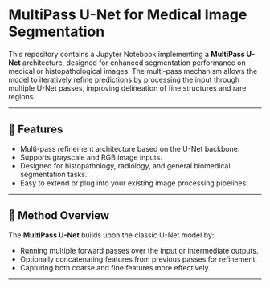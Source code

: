# MultiPass U-Net for Medical Image Segmentation

This repository contains a Jupyter Notebook implementing a **MultiPass U-Net** architecture, designed for enhanced segmentation performance on medical or histopathological images. The multi-pass mechanism allows the model to iteratively refine predictions by processing the input through multiple U-Net passes, improving delineation of fine structures and rare regions.

---

## 📌 Features

- Multi-pass refinement architecture based on the U-Net backbone.
- Supports grayscale and RGB image inputs.
- Designed for histopathology, radiology, and general biomedical segmentation tasks.
- Easy to extend or plug into your existing image processing pipelines.

---

## 🧠 Method Overview

The **MultiPass U-Net** builds upon the classic U-Net model by:
- Running multiple forward passes over the input or intermediate outputs.
- Optionally concatenating features from previous passes for refinement.
- Capturing both coarse and fine features more effectively.

---
